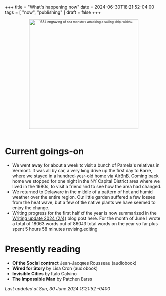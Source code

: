 +++
title = "What's happening now"
date = 2024-06-30T18:21:52-04:00
tags = [
    "now",
    "publishing"
]
draft = false
+++
<div align="center" style="font-size:x-small"><img src="https://milkfish08.s3.amazonaws.com/photo/blog/abovethefold/1684-untitled-engraving-of-sea-monsters-attacking-a-sailing-vessel-49fa31.jpg" alt="1684 engraving of sea monsters attacking a sailing ship. width="512" height="351" title="Sea monsters attacking a sailing ship" /></div><br clear="all" />

# Current goings-on

* We went away for about a week to visit a bunch of Pamela's relatives in Vermont.
It was all by car, a very long drive up the first day to Barre, where we stayed in a hundred-year-old home via AirBnB.
Coming back home we stopped for one night in the NY Capital District area where we lived in the 1980s, to visit a friend and to see how the area had changed.
* We returned to Delaware in the middle of a pattern of hot and humid weather over the entire region.
Our little garden suffered a few losses from the heat wave, but a few of the native plants we have seemed to enjoy the change.
* Writing progress for the first half of the year is now summarized in the [Writing update 2024 (2/4)](../post/2q2024) blog post here.
For the month of June I wrote a total of 18063 words out of 86043 total words on the year so far plus spent 5 hours 58 minutes revising/editing

# Presently reading

* __Of the Social contract__ Jean-Jacques Rousseau (audiobook)
* __Wired for Story__ by Lisa Cron (audiobook)
* __Invisible Cities__ by Italo Calvino
* __The Impossible Man__ by Patchen Barss

*Last updated at Sun, 30 June 2024 18:21:52 -0400*